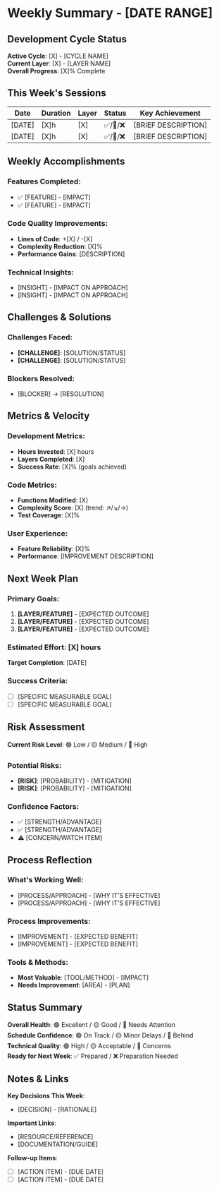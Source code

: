 # Weekly Summary - [DATE RANGE]

## Development Cycle Status
**Active Cycle**: [X] - [CYCLE NAME]  
**Current Layer**: [X] - [LAYER NAME]  
**Overall Progress**: [X]% Complete  

## This Week's Sessions

| Date | Duration | Layer | Status | Key Achievement |
|------|----------|-------|--------|-----------------|
| [DATE] | [X]h | [X] | ✅/🔄/❌ | [BRIEF DESCRIPTION] |
| [DATE] | [X]h | [X] | ✅/🔄/❌ | [BRIEF DESCRIPTION] |

## Weekly Accomplishments

### **Features Completed**:
- ✅ [FEATURE] - [IMPACT]
- ✅ [FEATURE] - [IMPACT]

### **Code Quality Improvements**:
- **Lines of Code**: +[X] / -[X]
- **Complexity Reduction**: [X]%
- **Performance Gains**: [DESCRIPTION]

### **Technical Insights**:
- [INSIGHT] - [IMPACT ON APPROACH]
- [INSIGHT] - [IMPACT ON APPROACH]

## Challenges & Solutions

### **Challenges Faced**:
- **[CHALLENGE]**: [SOLUTION/STATUS]
- **[CHALLENGE]**: [SOLUTION/STATUS]

### **Blockers Resolved**:
- [BLOCKER] → [RESOLUTION]

## Metrics & Velocity

### **Development Metrics**:
- **Hours Invested**: [X] hours
- **Layers Completed**: [X]
- **Success Rate**: [X]% (goals achieved)

### **Code Metrics**:
- **Functions Modified**: [X]
- **Complexity Score**: [X] (trend: ↗️/↘️/→)
- **Test Coverage**: [X]%

### **User Experience**:
- **Feature Reliability**: [X]%
- **Performance**: [IMPROVEMENT DESCRIPTION]

## Next Week Plan

### **Primary Goals**:
1. **[LAYER/FEATURE]** - [EXPECTED OUTCOME]
2. **[LAYER/FEATURE]** - [EXPECTED OUTCOME]
3. **[LAYER/FEATURE]** - [EXPECTED OUTCOME]

### **Estimated Effort**: [X] hours
**Target Completion**: [DATE]

### **Success Criteria**:
- [ ] [SPECIFIC MEASURABLE GOAL]
- [ ] [SPECIFIC MEASURABLE GOAL]

## Risk Assessment

**Current Risk Level**: 🟢 Low / 🟡 Medium / 🔴 High  

### **Potential Risks**:
- **[RISK]**: [PROBABILITY] - [MITIGATION]
- **[RISK]**: [PROBABILITY] - [MITIGATION]

### **Confidence Factors**:
- ✅ [STRENGTH/ADVANTAGE]
- ✅ [STRENGTH/ADVANTAGE]
- ⚠️ [CONCERN/WATCH ITEM]

## Process Reflection

### **What's Working Well**:
- [PROCESS/APPROACH] - [WHY IT'S EFFECTIVE]
- [PROCESS/APPROACH] - [WHY IT'S EFFECTIVE]

### **Process Improvements**:
- [IMPROVEMENT] - [EXPECTED BENEFIT]
- [IMPROVEMENT] - [EXPECTED BENEFIT]

### **Tools & Methods**:
- **Most Valuable**: [TOOL/METHOD] - [IMPACT]
- **Needs Improvement**: [AREA] - [PLAN]

## Status Summary

**Overall Health**: 🟢 Excellent / 🟡 Good / 🔴 Needs Attention  
**Schedule Confidence**: 🟢 On Track / 🟡 Minor Delays / 🔴 Behind  
**Technical Quality**: 🟢 High / 🟡 Acceptable / 🔴 Concerns  
**Ready for Next Week**: ✅ Prepared / ❌ Preparation Needed  

## Notes & Links

**Key Decisions This Week**:
- [DECISION] - [RATIONALE]

**Important Links**:
- [RESOURCE/REFERENCE]
- [DOCUMENTATION/GUIDE]

**Follow-up Items**:
- [ ] [ACTION ITEM] - [DUE DATE]
- [ ] [ACTION ITEM] - [DUE DATE]